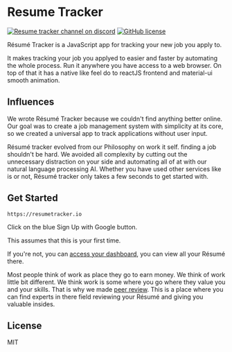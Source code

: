 # Resume Tracker
[![Resume tracker channel on discord](https://img.shields.io/badge/discord-%23general%20%40%20resumeTracker-61dafb.svg?style=flat-square)](https://discord.gg/nJs6S4N)
[![GitHub license](https://img.shields.io/badge/license-MIT-blue.svg)](https://github.com/AAdevelop/resume-tracker)

Résumé Tracker is a JavaScript app for tracking your new job you apply to.  

It makes tracking your job you applyed to easier and faster by automating the whole process. Run it anywhere you have access to a web browser. On top of that it has a native like feel do to reactJS frontend and material-ui smooth animation.



## Influences

We wrote Résumé Tracker because we couldn't find anything better online. Our goal was to create a job management system with simplicity at its core, so we created a universal app to track applications without user input.

Résumé tracker evolved from our Philosophy on work it self. finding a job shouldn't be hard. We avoided all complexity by cutting out the unnecessary distraction on your side and automating all of at with our natural language processing AI. Whether you have used other services like is or not, Résumé tracker only takes a few seconds to get started with.

## Get Started

``` 
https://resumetracker.io
```
Click on the blue Sign Up with Google button. 

This assumes that this is your first time.

If you're not, you can [access your dashboard](https://resumetracker.io/dashboard), you can view all your Résumé there.

Most people think of work as place they go to earn money. We think of work little bit different. We think work is some where you go where they value you and your skills. That is why we made [peer review](https://resumetracker.io/review). This is a place where you can find experts in there field reviewing your Résumé and giving you valuable insides. 

## License

MIT